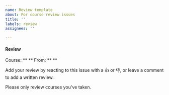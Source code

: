 ```yaml
---
name: Review template
about: For course review issues
title: ''
labels: review
assignees: ''

---
```


<!-- 
Thank you for opening a review issue!  Please read the contribution guide before opening a review issue.
-->
#### Review
Course: ** **
From: ** **

Add your review by reacting to this issue with a :thumbsup: or :thumbsdown:, or leave a comment to  add a written review.  

Please only review courses you've taken.
